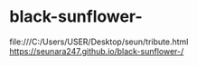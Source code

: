 # black-sunflower-
file:///C:/Users/USER/Desktop/seun/tribute.html
 https://seunara247.github.io/black-sunflower-/
